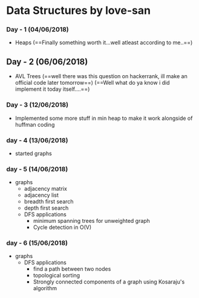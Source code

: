 # Data Structures by love-san

### Day - 1 (04/06/2018)
* Heaps (==Finally something worth it...well atleast according to me..==)

## Day - 2 (06/06/2018)
* AVL Trees (==well there was this question on hackerrank, ill make an official code later tomorrow==)
(==Well what do ya know i did implement it today itself....==)

### Day - 3 (12/06/2018)
* Implemented some more stuff in min heap to make it work alongside of huffman coding

### day - 4 (13/06/2018)
* started graphs

### day - 5 (14/06/2018)
* graphs
    * adjacency matrix
    * adjacency list
    * breadth first search
    * depth first search
    * DFS applications
        * minimum spanning trees for unweighted graph
        * Cycle detection in O(V)

### day - 6 (15/06/2018)
* graphs
    * DFS applications
        * find a path between two nodes
        * topological sorting
        * Strongly connected components of a graph using Kosaraju's algorithm
